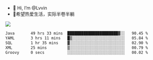 - 👋 Hi, I’m @Lvvin
- 🍎希望热爱生活，实际半卷半躺
<!--
👀 I’m interested in ...
- 🌱 I’m currently learning ...
- 💞️ I’m looking to collaborate on ...
- 📫 How to reach me ...
->

<!---
Lvvin/Lvvin is a ✨ special ✨ repository because its `README.md` (this file) appears on your GitHub profile.
You can click the Preview link to take a look at your changes.

![Lvvin's GitHub stats](https://github-readme-stats.vercel.app/api?username=Lvvin&theme=default&show_icons=true&count_private=true)
--->

<a href="https://github.com/anuraghazra/github-readme-stats">
  <img align="center" src="https://github-readme-stats-lvvins-projects.vercel.app/api?username=Lvvin&theme=default&show_icons=true&count_private=true" />
</a>

<!--START_SECTION:waka-->

```txt
Java       49 hrs 33 mins  ██████████████████████▓░░   90.45 %
YAML       3 hrs 11 mins   █▒░░░░░░░░░░░░░░░░░░░░░░░   05.84 %
SQL        1 hr 35 mins    ▓░░░░░░░░░░░░░░░░░░░░░░░░   02.90 %
XML        25 mins         ▒░░░░░░░░░░░░░░░░░░░░░░░░   00.79 %
Groovy     0 secs          ░░░░░░░░░░░░░░░░░░░░░░░░░   00.02 %
```

<!--END_SECTION:waka-->



